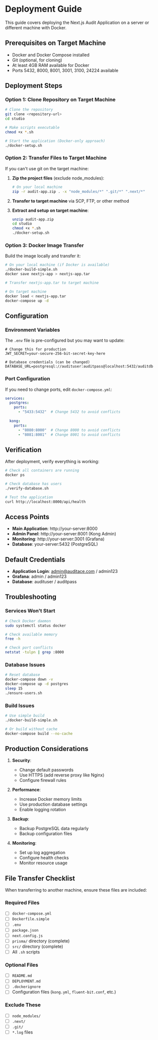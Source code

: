 # Deployment Guide

This guide covers deploying the Next.js Audit Application on a server or different machine with Docker.

## Prerequisites on Target Machine

- Docker and Docker Compose installed
- Git (optional, for cloning)
- At least 4GB RAM available for Docker
- Ports 5432, 8000, 8001, 3001, 3100, 24224 available

## Deployment Steps

### Option 1: Clone Repository on Target Machine

```bash
# Clone the repository
git clone <repository-url>
cd studio

# Make scripts executable
chmod +x *.sh

# Start the application (Docker-only approach)
./docker-setup.sh
```

### Option 2: Transfer Files to Target Machine

If you can't use git on the target machine:

1. **Zip the project files** (exclude node_modules):
   ```bash
   # On your local machine
   zip -r audit-app.zip . -x "node_modules/*" ".git/*" ".next/*"
   ```

2. **Transfer to target machine** via SCP, FTP, or other method

3. **Extract and setup on target machine**:
   ```bash
   unzip audit-app.zip
   cd studio
   chmod +x *.sh
   ./docker-setup.sh
   ```

### Option 3: Docker Image Transfer

Build the image locally and transfer it:

```bash
# On your local machine (if Docker is available)
./docker-build-simple.sh
docker save nextjs-app > nextjs-app.tar

# Transfer nextjs-app.tar to target machine

# On target machine
docker load < nextjs-app.tar
docker-compose up -d
```

## Configuration

### Environment Variables

The `.env` file is pre-configured but you may want to update:

```env
# Change this for production
JWT_SECRET=your-secure-256-bit-secret-key-here

# Database credentials (can be changed)
DATABASE_URL=postgresql://audituser:auditpass@localhost:5432/auditdb
```

### Port Configuration

If you need to change ports, edit `docker-compose.yml`:

```yaml
services:
  postgres:
    ports:
      - "5433:5432"  # Change 5432 to avoid conflicts
  
  kong:
    ports:
      - "8080:8000"  # Change 8000 to avoid conflicts
      - "8081:8001"  # Change 8001 to avoid conflicts
```

## Verification

After deployment, verify everything is working:

```bash
# Check all containers are running
docker ps

# Check database has users
./verify-database.sh

# Test the application
curl http://localhost:8000/api/health
```

## Access Points

- **Main Application**: http://your-server:8000
- **Admin Panel**: http://your-server:8001 (Kong Admin)
- **Monitoring**: http://your-server:3001 (Grafana)
- **Database**: your-server:5432 (PostgreSQL)

## Default Credentials

- **Application Login**: admin@auditace.com / admin123
- **Grafana**: admin / admin123
- **Database**: audituser / auditpass

## Troubleshooting

### Services Won't Start
```bash
# Check Docker daemon
sudo systemctl status docker

# Check available memory
free -h

# Check port conflicts
netstat -tulpn | grep :8000
```

### Database Issues
```bash
# Reset database
docker-compose down -v
docker-compose up -d postgres
sleep 15
./ensure-users.sh
```

### Build Issues
```bash
# Use simple build
./docker-build-simple.sh

# Or build without cache
docker-compose build --no-cache
```

## Production Considerations

1. **Security**:
   - Change default passwords
   - Use HTTPS (add reverse proxy like Nginx)
   - Configure firewall rules

2. **Performance**:
   - Increase Docker memory limits
   - Use production database settings
   - Enable logging rotation

3. **Backup**:
   - Backup PostgreSQL data regularly
   - Backup configuration files

4. **Monitoring**:
   - Set up log aggregation
   - Configure health checks
   - Monitor resource usage

## File Transfer Checklist

When transferring to another machine, ensure these files are included:

### Required Files
- [ ] `docker-compose.yml`
- [ ] `Dockerfile.simple`
- [ ] `.env`
- [ ] `package.json`
- [ ] `next.config.js`
- [ ] `prisma/` directory (complete)
- [ ] `src/` directory (complete)
- [ ] All `.sh` scripts

### Optional Files
- [ ] `README.md`
- [ ] `DEPLOYMENT.md`
- [ ] `.dockerignore`
- [ ] Configuration files (`kong.yml`, `fluent-bit.conf`, etc.)

### Exclude These
- [ ] `node_modules/`
- [ ] `.next/`
- [ ] `.git/`
- [ ] `*.log` files